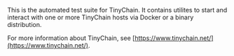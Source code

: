 This is the automated test suite for TinyChain. It contains utilites to start and interact with one or more TinyChain hosts via Docker or a binary distribution.

For more information about TinyChain, see [https://www.tinychain.net/](https://www.tinychain.net/).
